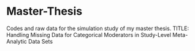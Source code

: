 # Master-Thesis
Codes and raw data for the simulation study of my master thesis. TITLE: Handling Missing Data for Categorical Moderators in Study-Level Meta-Analytic Data Sets
